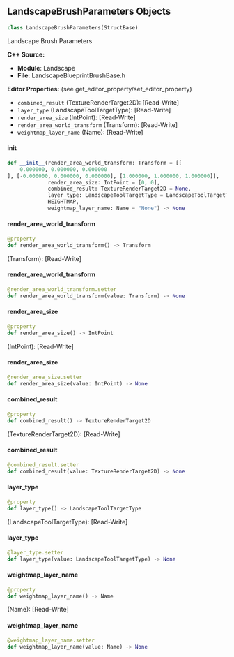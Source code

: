 ## LandscapeBrushParameters Objects

```python
class LandscapeBrushParameters(StructBase)
```

Landscape Brush Parameters

**C++ Source:**

- **Module**: Landscape
- **File**: LandscapeBlueprintBrushBase.h

**Editor Properties:** (see get_editor_property/set_editor_property)

- ``combined_result`` (TextureRenderTarget2D):  [Read-Write]
- ``layer_type`` (LandscapeToolTargetType):  [Read-Write]
- ``render_area_size`` (IntPoint):  [Read-Write]
- ``render_area_world_transform`` (Transform):  [Read-Write]
- ``weightmap_layer_name`` (Name):  [Read-Write]

<a id="unreal.LandscapeBrushParameters.__init__"></a>

#### __init__

```python
def __init__(render_area_world_transform: Transform = [[
    0.000000, 0.000000, 0.000000
], [-0.000000, 0.000000, 0.000000], [1.000000, 1.000000, 1.000000]],
             render_area_size: IntPoint = [0, 0],
             combined_result: TextureRenderTarget2D = None,
             layer_type: LandscapeToolTargetType = LandscapeToolTargetType.
             HEIGHTMAP,
             weightmap_layer_name: Name = "None") -> None
```

<a id="unreal.LandscapeBrushParameters.render_area_world_transform"></a>

#### render_area_world_transform

```python
@property
def render_area_world_transform() -> Transform
```

(Transform):  [Read-Write]

<a id="unreal.LandscapeBrushParameters.render_area_world_transform"></a>

#### render_area_world_transform

```python
@render_area_world_transform.setter
def render_area_world_transform(value: Transform) -> None
```

<a id="unreal.LandscapeBrushParameters.render_area_size"></a>

#### render_area_size

```python
@property
def render_area_size() -> IntPoint
```

(IntPoint):  [Read-Write]

<a id="unreal.LandscapeBrushParameters.render_area_size"></a>

#### render_area_size

```python
@render_area_size.setter
def render_area_size(value: IntPoint) -> None
```

<a id="unreal.LandscapeBrushParameters.combined_result"></a>

#### combined_result

```python
@property
def combined_result() -> TextureRenderTarget2D
```

(TextureRenderTarget2D):  [Read-Write]

<a id="unreal.LandscapeBrushParameters.combined_result"></a>

#### combined_result

```python
@combined_result.setter
def combined_result(value: TextureRenderTarget2D) -> None
```

<a id="unreal.LandscapeBrushParameters.layer_type"></a>

#### layer_type

```python
@property
def layer_type() -> LandscapeToolTargetType
```

(LandscapeToolTargetType):  [Read-Write]

<a id="unreal.LandscapeBrushParameters.layer_type"></a>

#### layer_type

```python
@layer_type.setter
def layer_type(value: LandscapeToolTargetType) -> None
```

<a id="unreal.LandscapeBrushParameters.weightmap_layer_name"></a>

#### weightmap_layer_name

```python
@property
def weightmap_layer_name() -> Name
```

(Name):  [Read-Write]

<a id="unreal.LandscapeBrushParameters.weightmap_layer_name"></a>

#### weightmap_layer_name

```python
@weightmap_layer_name.setter
def weightmap_layer_name(value: Name) -> None
```

<a id="unreal.NamedFloat"></a>